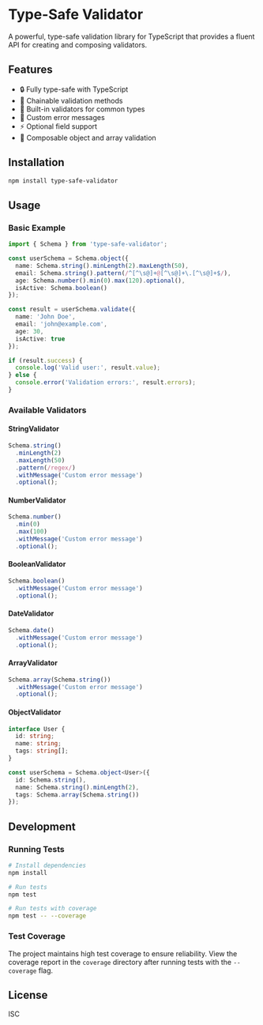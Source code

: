 # Type-Safe Validator

A powerful, type-safe validation library for TypeScript that provides a fluent API for creating and composing validators.

## Features

- 🔒 Fully type-safe with TypeScript
- 🔗 Chainable validation methods
- 🎯 Built-in validators for common types
- 📝 Custom error messages
- ⚡ Optional field support
- 🧩 Composable object and array validation

## Installation

```bash
npm install type-safe-validator
```

## Usage

### Basic Example

```typescript
import { Schema } from 'type-safe-validator';

const userSchema = Schema.object({
  name: Schema.string().minLength(2).maxLength(50),
  email: Schema.string().pattern(/^[^\s@]+@[^\s@]+\.[^\s@]+$/),
  age: Schema.number().min(0).max(120).optional(),
  isActive: Schema.boolean()
});

const result = userSchema.validate({
  name: 'John Doe',
  email: 'john@example.com',
  age: 30,
  isActive: true
});

if (result.success) {
  console.log('Valid user:', result.value);
} else {
  console.error('Validation errors:', result.errors);
}
```

### Available Validators

#### StringValidator
```typescript
Schema.string()
  .minLength(2)
  .maxLength(50)
  .pattern(/regex/)
  .withMessage('Custom error message')
  .optional();
```

#### NumberValidator
```typescript
Schema.number()
  .min(0)
  .max(100)
  .withMessage('Custom error message')
  .optional();
```

#### BooleanValidator
```typescript
Schema.boolean()
  .withMessage('Custom error message')
  .optional();
```

#### DateValidator
```typescript
Schema.date()
  .withMessage('Custom error message')
  .optional();
```

#### ArrayValidator
```typescript
Schema.array(Schema.string())
  .withMessage('Custom error message')
  .optional();
```

#### ObjectValidator
```typescript
interface User {
  id: string;
  name: string;
  tags: string[];
}

const userSchema = Schema.object<User>({
  id: Schema.string(),
  name: Schema.string().minLength(2),
  tags: Schema.array(Schema.string())
});
```

## Development

### Running Tests

```bash
# Install dependencies
npm install

# Run tests
npm test

# Run tests with coverage
npm test -- --coverage
```

### Test Coverage

The project maintains high test coverage to ensure reliability. View the coverage report in the `coverage` directory after running tests with the `--coverage` flag.

## License

ISC 